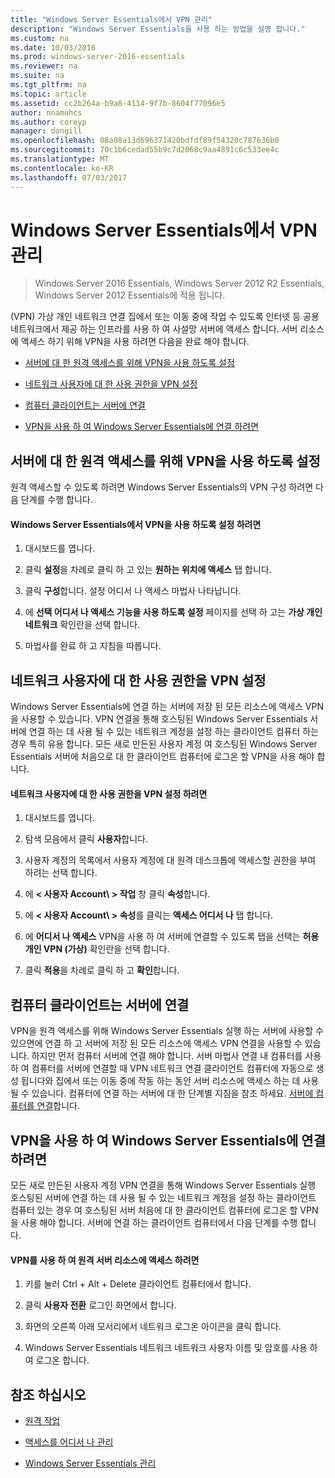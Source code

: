 ```yaml
---
title: "Windows Server Essentials에서 VPN 관리"
description: "Windows Server Essentials을 사용 하는 방법을 설명 합니다."
ms.custom: na
ms.date: 10/03/2016
ms.prod: windows-server-2016-essentials
ms.reviewer: na
ms.suite: na
ms.tgt_pltfrm: na
ms.topic: article
ms.assetid: cc2b264a-b9a8-4114-9f7b-8604f77096e5
author: nnamuhcs
ms.author: coreyp
manager: dongill
ms.openlocfilehash: 08a08a13d696371420bdfdf89f54320c787636b0
ms.sourcegitcommit: 70c1b6cedad55b9c7d2068c9aa4891c6c533ee4c
ms.translationtype: MT
ms.contentlocale: ko-KR
ms.lasthandoff: 07/03/2017
---
```

# <a name="manage-vpn-in-windows-server-essentials"></a>Windows Server Essentials에서 VPN 관리

>Windows Server 2016 Essentials, Windows Server 2012 R2 Essentials, Windows Server 2012 Essentials에 적용 됩니다. 
  
 (VPN) 가상 개인 네트워크 연결 집에서 또는 이동 중에 작업 수 있도록 인터넷 등 공용 네트워크에서 제공 하는 인프라를 사용 하 여 사설망 서버에 액세스 합니다. 서버 리소스에 액세스 하기 위해 VPN을 사용 하려면 다음을 완료 해야 합니다.  
  
-   [서버에 대 한 원격 액세스를 위해 VPN을 사용 하도록 설정](Manage-VPN-in-Windows-Server-Essentials.md#BKMK_1)  
  
-   [네트워크 사용자에 대 한 사용 권한을 VPN 설정](Manage-VPN-in-Windows-Server-Essentials.md#BKMK_2)  
  
-   [컴퓨터 클라이언트는 서버에 연결](Manage-VPN-in-Windows-Server-Essentials.md#BKMK_Connect)  
  
-   [VPN을 사용 하 여 Windows Server Essentials에 연결 하려면](Manage-VPN-in-Windows-Server-Essentials.md#BKMK_3)  
  
##  <a name="BKMK_1"></a>서버에 대 한 원격 액세스를 위해 VPN을 사용 하도록 설정  
 원격 액세스할 수 있도록 하려면 Windows Server Essentials의 VPN 구성 하려면 다음 단계를 수행 합니다.  
  
#### <a name="to-enable-vpn-in-windows-server-essentials"></a>Windows Server Essentials에서 VPN을 사용 하도록 설정 하려면  
  
1.  대시보드를 엽니다.  
  
2.  클릭 **설정**을 차례로 클릭 하 고 있는 **원하는 위치에 액세스** 탭 합니다.  
  
3.  클릭 **구성**합니다. 설정 어디서 나 액세스 마법사 나타납니다.  
  
4.  에 **선택 어디서 나 액세스 기능을 사용 하도록 설정** 페이지를 선택 하 고는 **가상 개인 네트워크** 확인란을 선택 합니다.  
  
5.  마법사를 완료 하 고 지침을 따릅니다.  
  
##  <a name="BKMK_2"></a>네트워크 사용자에 대 한 사용 권한을 VPN 설정  
 Windows Server Essentials에 연결 하는 서버에 저장 된 모든 리소스에 액세스 VPN을 사용할 수 있습니다. VPN 연결을 통해 호스팅된 Windows Server Essentials 서버에 연결 하는 데 사용 될 수 있는 네트워크 계정을 설정 하는 클라이언트 컴퓨터 하는 경우 특히 유용 합니다. 모든 새로 만든된 사용자 계정 여 호스팅된 Windows Server Essentials 서버에 처음으로 대 한 클라이언트 컴퓨터에 로그온 할 VPN을 사용 해야 합니다.  
  
#### <a name="to-set-vpn-permissions-for-network-users"></a>네트워크 사용자에 대 한 사용 권한을 VPN 설정 하려면  
  
1.  대시보드를 엽니다.  
  
2.  탐색 모음에서 클릭 **사용자**합니다.  
  
3.  사용자 계정의 목록에서 사용자 계정에 대 원격 데스크톱에 액세스할 권한을 부여 하려는 선택 합니다.  
  
4.  에 **< 사용자 Account\ > 작업** 창 클릭 **속성**합니다.  
  
5.  에 **< 사용자 Account\ > 속성**를 클릭는 **액세스 어디서 나** 탭 합니다.  
  
6.  에 **어디서 나 액세스** VPN을 사용 하 여 서버에 연결할 수 있도록 탭을 선택는 **허용 개인 VPN (가상)** 확인란을 선택 합니다.  
  
7.  클릭 **적용**을 차례로 클릭 하 고 **확인**합니다.  
  
##  <a name="BKMK_Connect"></a>컴퓨터 클라이언트는 서버에 연결  
 VPN을 원격 액세스를 위해 Windows Server Essentials 실행 하는 서버에 사용할 수 있으면에 연결 하 고 서버에 저장 된 모든 리소스에 액세스 VPN 연결을 사용할 수 있습니다. 하지만 먼저 컴퓨터 서버에 연결 해야 합니다. 서버 마법사 연결 내 컴퓨터를 사용 하 여 컴퓨터를 서버에 연결할 때 VPN 네트워크 연결 클라이언트 컴퓨터에 자동으로 생성 됩니다와 집에서 또는 이동 중에 작동 하는 동안 서버 리소스에 액세스 하는 데 사용 될 수 있습니다. 컴퓨터에 연결 하는 서버에 대 한 단계별 지침을 참조 하세요. [서버에 컴퓨터를 연결](../use/Get-Connected-in-Windows-Server-Essentials.md#BKMK_9)합니다.  
  
##  <a name="BKMK_3"></a>VPN을 사용 하 여 Windows Server Essentials에 연결 하려면  
 모든 새로 만든된 사용자 계정 VPN 연결을 통해 Windows Server Essentials 실행 호스팅된 서버에 연결 하는 데 사용 될 수 있는 네트워크 계정을 설정 하는 클라이언트 컴퓨터 있는 경우 여 호스팅된 서버 처음에 대 한 클라이언트 컴퓨터에 로그온 할 VPN을 사용 해야 합니다. 서버에 연결 하는 클라이언트 컴퓨터에서 다음 단계를 수행 합니다.  
  
#### <a name="to-use-vpn-to-remotely-access-server-resources"></a>VPN를 사용 하 여 원격 서버 리소스에 액세스 하려면  
  
1.  키를 눌러 Ctrl + Alt + Delete 클라이언트 컴퓨터에서 합니다.  
  
2.  클릭 **사용자 전환** 로그인 화면에서 합니다.  
  
3.  화면의 오른쪽 아래 모서리에서 네트워크 로그온 아이콘을 클릭 합니다.  
  
4.  Windows Server Essentials 네트워크 네트워크 사용자 이름 및 암호를 사용 하 여 로그온 합니다.  
  
## <a name="see-also"></a>참조 하십시오  
  
-   [원격 작업](../use/Work-Remotely-in-Windows-Server-Essentials.md)  
  
-   [액세스를 어디서 나 관리](Manage-Anywhere-Access-in-Windows-Server-Essentials.md)  
  
-   [Windows Server Essentials 관리](Manage-Windows-Server-Essentials.md)

